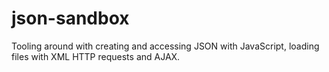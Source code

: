 # json-sandbox
Tooling around with creating and accessing JSON with JavaScript, loading files with XML HTTP requests and AJAX.
